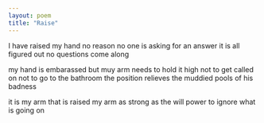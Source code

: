 ```yaml
---
layout: poem
title: "Raise"
---
```


I have raised my hand
no reason
no one is asking for an answer
it is all figured out
no questions come along

my hand is embarassed
but muy arm needs to hold it high
not to  get called on
not to go to the bathroom
the position relieves the muddied
pools of his badness

it is my arm that is raised
my arm as strong as
the will power to ignore
what is going on

